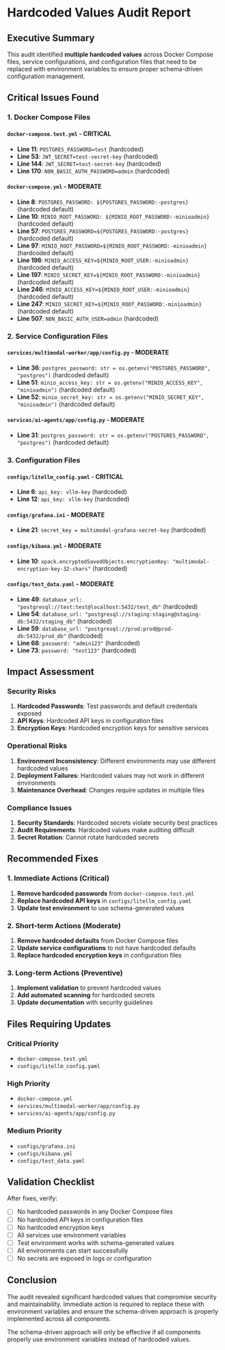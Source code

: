 # Hardcoded Values Audit Report

## Executive Summary

This audit identified **multiple hardcoded values** across Docker Compose files, service configurations, and configuration files that need to be replaced with environment variables to ensure proper schema-driven configuration management.

## Critical Issues Found

### 1. Docker Compose Files

#### `docker-compose.test.yml` - **CRITICAL**
- **Line 11**: `POSTGRES_PASSWORD=test` (hardcoded)
- **Line 53**: `JWT_SECRET=test-secret-key` (hardcoded)
- **Line 144**: `JWT_SECRET=test-secret-key` (hardcoded)
- **Line 170**: `N8N_BASIC_AUTH_PASSWORD=admin` (hardcoded)

#### `docker-compose.yml` - **MODERATE**
- **Line 8**: `POSTGRES_PASSWORD: ${POSTGRES_PASSWORD:-postgres}` (hardcoded default)
- **Line 10**: `MINIO_ROOT_PASSWORD: ${MINIO_ROOT_PASSWORD:-minioadmin}` (hardcoded default)
- **Line 57**: `POSTGRES_PASSWORD=${POSTGRES_PASSWORD:-postgres}` (hardcoded default)
- **Line 97**: `MINIO_ROOT_PASSWORD=${MINIO_ROOT_PASSWORD:-minioadmin}` (hardcoded default)
- **Line 196**: `MINIO_ACCESS_KEY=${MINIO_ROOT_USER:-minioadmin}` (hardcoded default)
- **Line 197**: `MINIO_SECRET_KEY=${MINIO_ROOT_PASSWORD:-minioadmin}` (hardcoded default)
- **Line 246**: `MINIO_ACCESS_KEY=${MINIO_ROOT_USER:-minioadmin}` (hardcoded default)
- **Line 247**: `MINIO_SECRET_KEY=${MINIO_ROOT_PASSWORD:-minioadmin}` (hardcoded default)
- **Line 507**: `N8N_BASIC_AUTH_USER=admin` (hardcoded)

### 2. Service Configuration Files

#### `services/multimodal-worker/app/config.py` - **MODERATE**
- **Line 36**: `postgres_password: str = os.getenv("POSTGRES_PASSWORD", "postgres")` (hardcoded default)
- **Line 51**: `minio_access_key: str = os.getenv("MINIO_ACCESS_KEY", "minioadmin")` (hardcoded default)
- **Line 52**: `minio_secret_key: str = os.getenv("MINIO_SECRET_KEY", "minioadmin")` (hardcoded default)

#### `services/ai-agents/app/config.py` - **MODERATE**
- **Line 31**: `postgres_password: str = os.getenv("POSTGRES_PASSWORD", "postgres")` (hardcoded default)

### 3. Configuration Files

#### `configs/litellm_config.yaml` - **CRITICAL**
- **Line 6**: `api_key: vllm-key` (hardcoded)
- **Line 12**: `api_key: vllm-key` (hardcoded)

#### `configs/grafana.ini` - **MODERATE**
- **Line 21**: `secret_key = multimodal-grafana-secret-key` (hardcoded)

#### `configs/kibana.yml` - **MODERATE**
- **Line 10**: `xpack.encryptedSavedObjects.encryptionKey: "multimodal-encryption-key-32-chars"` (hardcoded)

#### `configs/test_data.yaml` - **MODERATE**
- **Line 49**: `database_url: "postgresql://test:test@localhost:5432/test_db"` (hardcoded)
- **Line 54**: `database_url: "postgresql://staging:staging@staging-db:5432/staging_db"` (hardcoded)
- **Line 59**: `database_url: "postgresql://prod:prod@prod-db:5432/prod_db"` (hardcoded)
- **Line 68**: `password: "admin123"` (hardcoded)
- **Line 73**: `password: "test123"` (hardcoded)

## Impact Assessment

### Security Risks
1. **Hardcoded Passwords**: Test passwords and default credentials exposed
2. **API Keys**: Hardcoded API keys in configuration files
3. **Encryption Keys**: Hardcoded encryption keys for sensitive services

### Operational Risks
1. **Environment Inconsistency**: Different environments may use different hardcoded values
2. **Deployment Failures**: Hardcoded values may not work in different environments
3. **Maintenance Overhead**: Changes require updates in multiple files

### Compliance Issues
1. **Security Standards**: Hardcoded secrets violate security best practices
2. **Audit Requirements**: Hardcoded values make auditing difficult
3. **Secret Rotation**: Cannot rotate hardcoded secrets

## Recommended Fixes

### 1. Immediate Actions (Critical)
1. **Remove hardcoded passwords** from `docker-compose.test.yml`
2. **Replace hardcoded API keys** in `configs/litellm_config.yaml`
3. **Update test environment** to use schema-generated values

### 2. Short-term Actions (Moderate)
1. **Remove hardcoded defaults** from Docker Compose files
2. **Update service configurations** to not have hardcoded defaults
3. **Replace hardcoded encryption keys** in configuration files

### 3. Long-term Actions (Preventive)
1. **Implement validation** to prevent hardcoded values
2. **Add automated scanning** for hardcoded secrets
3. **Update documentation** with security guidelines

## Files Requiring Updates

### Critical Priority
- `docker-compose.test.yml`
- `configs/litellm_config.yaml`

### High Priority
- `docker-compose.yml`
- `services/multimodal-worker/app/config.py`
- `services/ai-agents/app/config.py`

### Medium Priority
- `configs/grafana.ini`
- `configs/kibana.yml`
- `configs/test_data.yaml`

## Validation Checklist

After fixes, verify:
- [ ] No hardcoded passwords in any Docker Compose files
- [ ] No hardcoded API keys in configuration files
- [ ] No hardcoded encryption keys
- [ ] All services use environment variables
- [ ] Test environment works with schema-generated values
- [ ] All environments can start successfully
- [ ] No secrets are exposed in logs or configuration

## Conclusion

The audit revealed significant hardcoded values that compromise security and maintainability. Immediate action is required to replace these with environment variables and ensure the schema-driven approach is properly implemented across all components.

The schema-driven approach will only be effective if all components properly use environment variables instead of hardcoded values.

